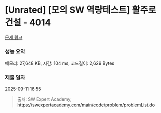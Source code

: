 # [Unrated] [모의 SW 역량테스트] 활주로 건설 - 4014 

[문제 링크](https://swexpertacademy.com/main/code/problem/problemDetail.do?contestProbId=AWIeW7FakkUDFAVH) 

### 성능 요약

메모리: 27,648 KB, 시간: 104 ms, 코드길이: 2,629 Bytes

### 제출 일자

2025-09-11 16:55



> 출처: SW Expert Academy, https://swexpertacademy.com/main/code/problem/problemList.do